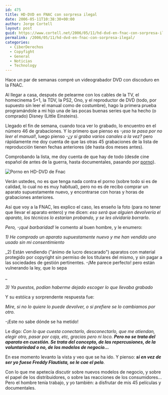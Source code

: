 ```yaml
---
id: 475
title: HD-DVD en FNAC con sorpresa ilegal
date: 2006-05-11T10:38:30+00:00
author: Jorge Cortell
layout: post
guid: https://www.cortell.net/2006/05/11/hd-dvd-en-fnac-con-sorpresa-ilegal/
permalink: /2006/05/11/hd-dvd-en-fnac-con-sorpresa-ilegal/
categories:
  - CiberDerechos
  - Copyfight
  - General
  - Noticias
  - Technology
---
```

Hace un par de semanas compré un videograbador DVD con discoduro en la FNAC.

Al llegar a casa, después de pelearme con los cables de la TV, el homecinema 5+1, la TDV, la PS2, Ono, y el reproductor de DVD (todo, por supuesto sin leer el manual como de costumbre), hago la primera prueba programándole a mi hijo una de las pocas buenas series que ha hecho (o comprado) Disney (Little Einsteins).
  
Llegado el fin de semana, cuando toca ver lo grabado, lo encuentro en el número 46 de grabaciones. Y lo primero que pienso es _-¡eso te pasa por no leer el manual!_, luego pienso _-¿y si graba varios canales a la vez?_ pero rápidamente me doy cuenta de que las otras 45 grabaciones de la lista de reproducción tienen fechas anteriores (de hasta dos meses antes).

Comprobando la lista, me doy cuenta de que hay de todo (desde cine español de antes de la guerra, hasta documentales, pasando por <a target="_blank" title="Internet Adult Film Database" href="https://www.iafd.com">porno</a>).

![Porno en HD-DVD de Fnac](https://static.flickr.com/48/139802503_906baef0a4_m.jpg "Porno en HD-DVD de Fnac")

Verán ustedes, no es que tenga nada contra el porno (sobre todo si es de calidad, lo cual no es muy habitual), pero no es de recibo comprar un aparato supuestamente nuevo, y encontrarse con horas y horas de grabaciones anteriores.

Así­ que voy a la FNAC, les explico el caso, les enseño la foto (para no tener que llevar el aparato entero) y me dicen: _eso será que alguien devolverí­a el aparato, los técnicos lo estarí­an probando, y se les olvidarí­a borrarlo_.

_Pero, -¡qué barbaridad!_ le comento al buen hombre, y le enumero:

_1) He comprado un aparato supuestamente nuevo y me han vendido uno usado sin mi consentimiento_ 

_2) Están vendiendo ("ánimo de lucro descarado") aparatos con material protegido por copyright sin permiso de los titulares del mismo, y sin pagar a las sociedades de gestión pertinentes. -¡Me parece perfecto! pero están vulnerando la ley, que lo sepa
  
_ 

_3) Ya puestos, podí­an haberme dejado escoger lo que llevaba grabado_

Y su estóica y sorprendente respuesta fue:

_Mire, si no lo quiere lo puede devolver, o si prefiere se lo cambiamos por otro._ 

-¡Este no sabe dónde se ha metido!

Le digo: _Con lo que cuesta conectarlo, desconectarlo, que me atiendan, elegir otro, pasar por caja, etc, gracias pero ni loco. **Pero no se trata del aparato en cuestión. Se trata del concepto, de las repercusiones, de la voluntariedad o no, de los modelos de negocio...**_

En ese momento levanto la vista y veo que se ha ido. Y pienso: _**si en vez de ser yo fuese Freddy Flautista, se le cae el pelo**._

Con lo que me apetecí­a discutir sobre nuevos modelos de negocio, y sobre el papel de los distribuidores, o sobre las reacciones de los consumidores... Pero el hombre tení­a trabajo, y yo también: a disfrutar de mis 45 pelí­culas y documentales.